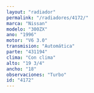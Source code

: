 ```yaml
---
layout: "radiador"
permalink: "/radiadores/4172/"
marca: "Nissan"
modelo: "300ZX"
ano: "1996"
motor: "V6 3.0"
transmision: "Automática"
parte: "431194"
clima: "Con clima"
alto: "19 3/4"
ancho: "18"
observaciones: "Turbo"
id: "4172"
---
```


